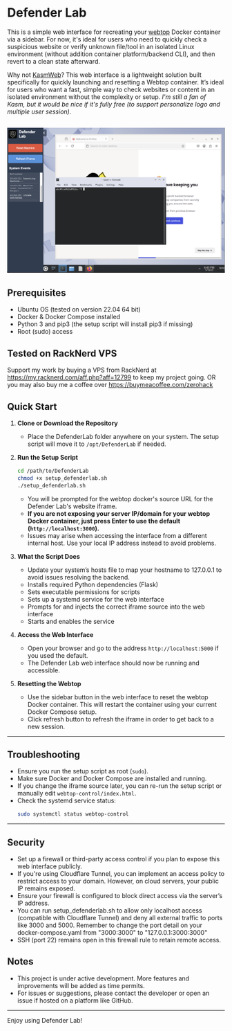 # Defender Lab
This is a simple web interface for recreating your [webtop](https://docs.linuxserver.io/images/docker-webtop/) Docker container via a sidebar. For now, it's ideal for users who need to quickly check a suspicious website or verify unknown file/tool in an isolated Linux environment (without addition container platform/backend CLI), and then revert to a clean state afterward. 

Why not [KasmWeb](https://www.kasmweb.com)? This web interface is a lightweight solution built specifically for quickly launching and resetting a Webtop container. It’s ideal for users who want a fast, simple way to check websites or content in an isolated environment without the complexity or setup. 
*I'm still a fan of Kasm, but it would be nice if it's fully free (to support personalize logo and multiple user session).*

![Alt Text](https://github.com/0-hack/DefenderLab/blob/main/webtop-control/img/Dashboard.png)
---

## Prerequisites
- Ubuntu OS (tested on version 22.04 64 bit)
- Docker & Docker Compose installed
- Python 3 and pip3 (the setup script will install pip3 if missing)
- Root (sudo) access

## Tested on RackNerd VPS
Support my work by buying a VPS from RackNerd at https://my.racknerd.com/aff.php?aff=12799 to keep my project going.
OR you may also buy me a coffee over https://buymeacoffee.com/zerohack

## Quick Start

1. **Clone or Download the Repository**
   - Place the DefenderLab folder anywhere on your system. The setup script will move it to `/opt/DefenderLab` if needed.

2. **Run the Setup Script**
   ```bash
   cd /path/to/DefenderLab
   chmod +x setup_defenderlab.sh
   ./setup_defenderlab.sh
   ```
   - You will be prompted for the webtop docker's source URL for the Defender Lab's website iframe.
   - **If you are not exposing your server IP/domain for your webtop Docker container, just press Enter to use the default (`http://localhost:3000`).**
   - Issues may arise when accessing the interface from a different internal host. Use your local IP address instead to avoid problems.

3. **What the Script Does**
   - Update your system’s hosts file to map your hostname to 127.0.0.1 to avoid issues resolving the backend.
   - Installs required Python dependencies (Flask)
   - Sets executable permissions for scripts
   - Sets up a systemd service for the web interface
   - Prompts for and injects the correct iframe source into the web interface
   - Starts and enables the service

5. **Access the Web Interface**
   - Open your browser and go to the address `http://localhost:5000` if you used the default.
   - The Defender Lab web interface should now be running and accessible.

6. **Resetting the Webtop**
   - Use the sidebar button in the web interface to reset the webtop Docker container. This will restart the container using your current Docker Compose setup.
   - Click refresh button to refresh the iframe in order to get back to a new session.

---

## Troubleshooting
- Ensure you run the setup script as root (`sudo`).
- Make sure Docker and Docker Compose are installed and running.
- If you change the iframe source later, you can re-run the setup script or manually edit `webtop-control/index.html`.
- Check the systemd service status:
  ```bash
  sudo systemctl status webtop-control
  ```

---

## Security
- Set up a firewall or third-party access control if you plan to expose this web interface publicly.
- If you're using Cloudflare Tunnel, you can implement an access policy to restrict access to your domain. However, on cloud servers, your public IP remains exposed.
- Ensure your firewall is configured to block direct access via the server’s IP address.
- You can run setup_defenderlab.sh to allow only localhost access (compatible with Cloudflare Tunnel) and deny all external traffic to ports like 3000 and 5000. Remember to change the port detail on your docker-compose.yaml from "3000:3000" to "127.0.0.1:3000:3000"
- SSH (port 22) remains open in this firewall rule to retain remote access.

## Notes
- This project is under active development. More features and improvements will be added as time permits.
- For issues or suggestions, please contact the developer or open an issue if hosted on a platform like GitHub.

---

Enjoy using Defender Lab!
